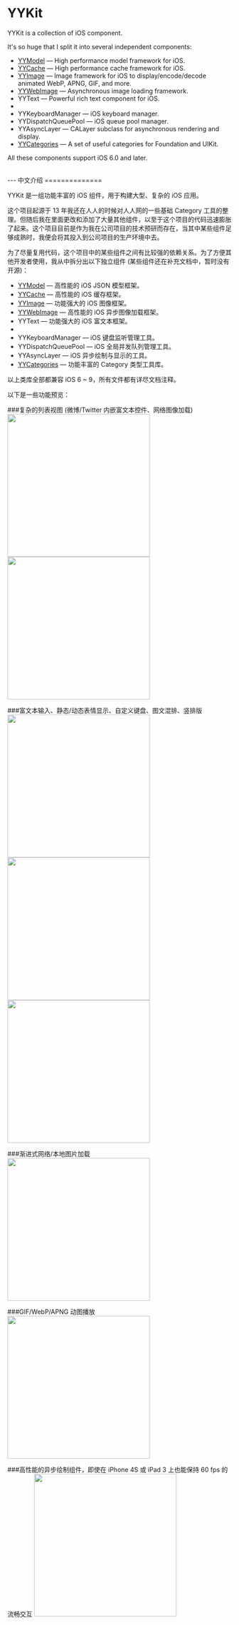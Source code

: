 YYKit
==============

YYKit is a collection of iOS component.

It's so huge that I split it into several independent components:

* [YYModel](https://github.com/ibireme/YYModel) — High performance model framework for iOS.
* [YYCache](https://github.com/ibireme/YYCache) — High performance cache framework for iOS.
* [YYImage](https://github.com/ibireme/YYImage) — Image framework for iOS to display/encode/decode animated WebP, APNG, GIF, and more.
* [YYWebImage](https://github.com/ibireme/YYWebImage) — Asynchronous image loading framework.
* YYText — Powerful rich text component for iOS.
* 
* YYKeyboardManager — iOS keyboard manager.
* YYDispatchQueuePool — iOS queue pool  manager.
* YYAsyncLayer — CALayer subclass for asynchronous rendering and display.
* [YYCategories](https://github.com/ibireme/YYCategories) — A set of useful categories for Foundation and UIKit.

All these components support iOS 6.0 and later.


<br/>
---
中文介绍
==============

YYKit 是一组功能丰富的 iOS 组件，用于构建大型、复杂的 iOS 应用。

这个项目起源于 13 年我还在人人的时候对人人网的一些基础 Category 工具的整理。但随后我在里面更改和添加了大量其他组件，以至于这个项目的代码迅速膨胀了起来。这个项目目前是作为我在公司项目的技术预研而存在，当其中某些组件足够成熟时，我便会将其投入到公司项目的生产环境中去。

为了尽量复用代码，这个项目中的某些组件之间有比较强的依赖关系。为了方便其他开发者使用，我从中拆分出以下独立组件 (某些组件还在补充文档中，暂时没有开源)：

* [YYModel](https://github.com/ibireme/YYModel) — 高性能的 iOS JSON 模型框架。
* [YYCache](https://github.com/ibireme/YYCache) — 高性能的 iOS 缓存框架。
* [YYImage](https://github.com/ibireme/YYImage) — 功能强大的 iOS 图像框架。
* [YYWebImage](https://github.com/ibireme/YYWebImage) — 高性能的 iOS 异步图像加载框架。
* YYText — 功能强大的 iOS 富文本框架。
* 
* YYKeyboardManager — iOS 键盘监听管理工具。
* YYDispatchQueuePool — iOS 全局并发队列管理工具。
* YYAsyncLayer — iOS 异步绘制与显示的工具。
* [YYCategories](https://github.com/ibireme/YYCategories) — 功能丰富的 Category 类型工具库。

以上类库全部都兼容 iOS 6 ~ 9，所有文件都有详尽文档注释。


以下是一些功能预览：

###复杂的列表视图 (微博/Twitter 内嵌富文本控件、网络图像加载)
<img src="https://raw.github.com/ibireme/YYKit/master/DemoSnapshot/IMG_2376.PNG" width="320"> <img src="https://raw.github.com/ibireme/YYKit/master/DemoSnapshot/IMG_2375.PNG" width="320">



###富文本输入、静态/动态表情显示、自定义键盘、图文混排、竖排版
<img src="https://raw.github.com/ibireme/YYKit/master/DemoSnapshot/IMG_2380.PNG" width="320"> <img src="https://raw.github.com/ibireme/YYKit/master/DemoSnapshot/IMG_2382.PNG" width="320"> <img src="https://raw.github.com/ibireme/YYKit/master/DemoSnapshot/IMG_2383.PNG" width="320">



###渐进式网络/本地图片加载
<img src="https://raw.github.com/ibireme/YYKit/master/DemoSnapshot/web.gif" width="320">



###GIF/WebP/APNG 动图播放
<img src="https://raw.github.com/ibireme/YYKit/master/DemoSnapshot/image.gif" width="320">



###高性能的异步绘制组件，即使在 iPhone 4S 或 iPad 3 上也能保持 60 fps 的流畅交互
<img src="https://raw.github.com/ibireme/YYKit/master/DemoSnapshot/scroll.gif" width="320">
